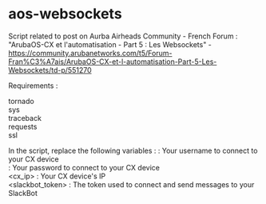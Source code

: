 # aos-websockets

Script related to post on Aurba Airheads Community - French Forum :<br>
"ArubaOS-CX et l'automatisation - Part 5 : Les Websockets" - https://community.arubanetworks.com/t5/Forum-Fran%C3%A7ais/ArubaOS-CX-et-l-automatisation-Part-5-Les-Websockets/td-p/551270

Requirements :<br>

tornado<br>
sys<br>
traceback<br>
requests<br>
ssl<br>

In the script, replace the following variables :
<username> : Your username to connect to your CX device<br>
<password> : Your password to connect to your CX device<br>
<cx_ip> : Your CX device's IP<br>
<slackbot_token> : The token used to connect and send messages to your SlackBot<br>
